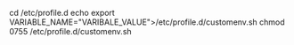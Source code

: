 
cd /etc/profile.d
echo export VARIABLE_NAME="VARIBALE_VALUE">/etc/profile.d/customenv.sh
chmod 0755 /etc/profile.d/customenv.sh

